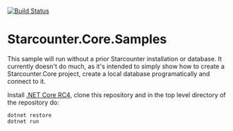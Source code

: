 [![Build Status](https://travis-ci.org/Starcounter/Starcounter.Core.Samples.svg?branch=master)](https://travis-ci.org/Starcounter/Starcounter.Core.Samples)

# Starcounter.Core.Samples 

This sample will run without a prior Starcounter installation or database. It currently doesn't do much, as it's intended to simply show how to create a Starcounter.Core project, create a local database programatically and connect to it.

Install [.NET Core RC4](https://github.com/dotnet/core/blob/master/release-notes/rc4-download.md), clone this repository and in the top level directory of the repository do:

```
dotnet restore
dotnet run
```
